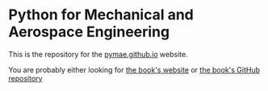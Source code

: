 # Python for Mechanical and Aerospace Engineering


This is the repository for the [pymae.github.io](https://pymae.github.io) website. 

You are probably either looking for [the book's website](https://pymae.github.io) or [the book's GitHub repository](https://www.github.com/alexkenan/pymae)
